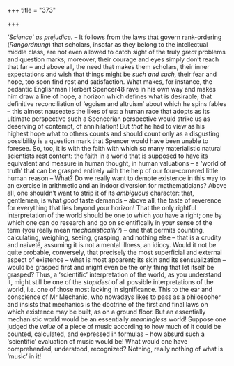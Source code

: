 +++
title = "373"

+++

*‘Science’ as prejudice.* – It follows from the laws that govern rank-ordering \(*Rangordnung*\) that scholars, insofar as they belong to the intellectual middle class, are not even allowed to catch sight of the truly *great* problems and question marks; moreover, their courage and eyes simply don’t reach that far – and above all, the need that makes them scholars, their inner expectations and wish that things might be *such and such,* their fear and hope, too soon find rest and satisfaction. What makes, for instance, the pedantic Englishman Herbert Spencer48 rave in his own way and makes him draw a line of hope, a horizon which defines what is desirable; that definitive reconciliation of ‘egoism and altruism’ about which he spins fables – this almost nauseates the likes of us: a human race that adopts as its ultimate perspective such a Spencerian perspective would strike us as deserving of contempt, of annihilation\! But *that* he had to view as his highest hope what to others counts and should count only as a disgusting possibility is a question mark that Spencer would have been unable to foresee. So, too, it is with the faith with which so many materialistic natural scientists rest content: the faith in a world that is supposed to have its equivalent and measure in human thought, in human valuations – a ‘world of truth’ that can be grasped entirely with the help of our four-cornered little human reason – What? Do we really want to demote existence in this way to an exercise in arithmetic and an indoor diversion for mathematicians? Above all, one shouldn’t want to strip it of its *ambiguous* character: that, gentlemen, is what *good* taste demands – above all, the taste of reverence for everything that lies beyond your horizon\! That the only rightful interpretation of the world should be one to which *you* have a right; one by which one can do research and go on scientifically in *your* sense of the term \(you really mean *mechanistically?*\) – one that permits counting, calculating, weighing, seeing, grasping, and nothing else – that is a crudity and naiveté, assuming it is not a mental illness, an idiocy. Would it not be quite probable, conversely, that precisely the most superficial and external aspect of existence – what is most apparent; its skin and its sensualization – would be grasped first and might even be the only thing that let itself be grasped? Thus, a ‘scientific’ interpretation of the world, as you understand it, might still be one of the *stupidest* of all possible interpretations of the world, i.e. one of those most lacking in significance. This to the ear and conscience of Mr Mechanic, who nowadays likes to pass as a philosopher and insists that mechanics is the doctrine of the first and final laws on which existence may be built, as on a ground floor. But an essentially mechanistic world would be an essentially *meaningless* world\! Suppose one judged the *value* of a piece of music according to how much of it could be counted, calculated, and expressed in formulas – how absurd such a ‘scientific’ evaluation of music would be\! What would one have comprehended, understood, recognized? Nothing, really nothing of what is ‘music’ in it\!


